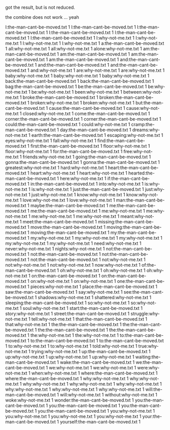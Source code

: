 got the result, but is not reduced.

the combine does not work ... yeah

I:the-man-cant-be-moved.txt	1
I:the-man-cant-be-moved.txt	1
I:the-man-cant-be-moved.txt	1
I:the-man-cant-be-moved.txt	1
I:the-man-cant-be-moved.txt	1
I:the-man-cant-be-moved.txt	1
I:why-not-me.txt	1
I:why-not-me.txt	1
I:why-not-me.txt	1
I:why-not-me.txt	1
a:the-man-cant-be-moved.txt	1
all:why-not-me.txt	1
all:why-not-me.txt	1
alone:why-not-me.txt	1
am:the-man-cant-be-moved.txt	1
am:the-man-cant-be-moved.txt	1
am:the-man-cant-be-moved.txt	1
am:the-man-cant-be-moved.txt	1
and:the-man-cant-be-moved.txt	1
and:the-man-cant-be-moved.txt	1
and:the-man-cant-be-moved.txt	1
and:why-not-me.txt	1
are:why-not-me.txt	1
are:why-not-me.txt	1
baby:why-not-me.txt	1
baby:why-not-me.txt	1
baby:why-not-me.txt	1
back:the-man-cant-be-moved.txt	1
back:the-man-cant-be-moved.txt	1
bag:the-man-cant-be-moved.txt	1
be:the-man-cant-be-moved.txt	1
be:why-not-me.txt	1
be:why-not-me.txt	1
been:why-not-me.txt	1
between:why-not-me.txt	1
broke:the-man-cant-be-moved.txt	1
broken:the-man-cant-be-moved.txt	1
broken:why-not-me.txt	1
broken:why-not-me.txt	1
but:the-man-cant-be-moved.txt	1
cause:the-man-cant-be-moved.txt	1
cause:why-not-me.txt	1
closed:why-not-me.txt	1
come:the-man-cant-be-moved.txt	1
corner:the-man-cant-be-moved.txt	1
corner:the-man-cant-be-moved.txt	1
could:the-man-cant-be-moved.txt	1
could:why-not-me.txt	1
cramp:the-man-cant-be-moved.txt	1
day:the-man-cant-be-moved.txt	1
dreams:why-not-me.txt	1
earth:the-man-cant-be-moved.txt	1
escaping:why-not-me.txt	1
eyes:why-not-me.txt	1
fall:why-not-me.txt	1
find:the-man-cant-be-moved.txt	1
first:the-man-cant-be-moved.txt	1
floor:why-not-me.txt	1
floor:why-not-me.txt	1
for:the-man-cant-be-moved.txt	1
free:why-not-me.txt	1
friends:why-not-me.txt	1
going:the-man-cant-be-moved.txt	1
gonna:the-man-cant-be-moved.txt	1
gonna:the-man-cant-be-moved.txt	1
greatest:why-not-me.txt	1
hard:why-not-me.txt	1
heart:the-man-cant-be-moved.txt	1
heart:why-not-me.txt	1
heart:why-not-me.txt	1
hearted:the-man-cant-be-moved.txt	1
here:why-not-me.txt	1
if:the-man-cant-be-moved.txt	1
in:the-man-cant-be-moved.txt	1
into:why-not-me.txt	1
is:why-not-me.txt	1
is:why-not-me.txt	1
just:the-man-cant-be-moved.txt	1
just:why-not-me.txt	1
just:why-not-me.txt	1
know:why-not-me.txt	1
know:why-not-me.txt	1
love:why-not-me.txt	1
love:why-not-me.txt	1
man:the-man-cant-be-moved.txt	1
maybe:the-man-cant-be-moved.txt	1
me:the-man-cant-be-moved.txt	1
me:the-man-cant-be-moved.txt	1
me:why-not-me.txt	1
me:why-not-me.txt	1
me:why-not-me.txt	1
me:why-not-me.txt	1
meant:why-not-me.txt	1
meet:the-man-cant-be-moved.txt	1
missing:the-man-cant-be-moved.txt	1
move:the-man-cant-be-moved.txt	1
moving:the-man-cant-be-moved.txt	1
moving:the-man-cant-be-moved.txt	1
my:the-man-cant-be-moved.txt	1
my:why-not-me.txt	1
my:why-not-me.txt	1
my:why-not-me.txt	1
my:why-not-me.txt	1
my:why-not-me.txt	1
need:why-not-me.txt	1
never:why-not-me.txt	1
nights:why-not-me.txt	1
not:the-man-cant-be-moved.txt	1
not:the-man-cant-be-moved.txt	1
not:the-man-cant-be-moved.txt	1
not:the-man-cant-be-moved.txt	1
not:why-not-me.txt	1
not:why-not-me.txt	1
not:why-not-me.txt	1
now:why-not-me.txt	1
of:the-man-cant-be-moved.txt	1
oh:why-not-me.txt	1
oh:why-not-me.txt	1
oh:why-not-me.txt	1
on:the-man-cant-be-moved.txt	1
on:the-man-cant-be-moved.txt	1
on:why-not-me.txt	1
on:why-not-me.txt	1
one:the-man-cant-be-moved.txt	1
pieces:why-not-me.txt	1
place:the-man-cant-be-moved.txt	1
saw:the-man-cant-be-moved.txt	1
say:why-not-me.txt	1
see:the-man-cant-be-moved.txt	1
shadows:why-not-me.txt	1
shattered:why-not-me.txt	1
sleeping:the-man-cant-be-moved.txt	1
so:why-not-me.txt	1
so:why-not-me.txt	1
soul:why-not-me.txt	1
start:the-man-cant-be-moved.txt	1
story:why-not-me.txt	1
street:the-man-cant-be-moved.txt	1
struggle:why-not-me.txt	1
tell:why-not-me.txt	1
that:the-man-cant-be-moved.txt	1
that:why-not-me.txt	1
the:the-man-cant-be-moved.txt	1
the:the-man-cant-be-moved.txt	1
the:the-man-cant-be-moved.txt	1
the:the-man-cant-be-moved.txt	1
the:why-not-me.txt	1
the:why-not-me.txt	1
to:the-man-cant-be-moved.txt	1
to:the-man-cant-be-moved.txt	1
to:the-man-cant-be-moved.txt	1
to:why-not-me.txt	1
to:why-not-me.txt	1
told:why-not-me.txt	1
true:why-not-me.txt	1
trying:why-not-me.txt	1
up:the-man-cant-be-moved.txt	1
up:why-not-me.txt	1
up:why-not-me.txt	1
up:why-not-me.txt	1
waiting:the-man-cant-be-moved.txt	1
wake:the-man-cant-be-moved.txt	1
we:the-man-cant-be-moved.txt	1
we:why-not-me.txt	1
we:why-not-me.txt	1
were:why-not-me.txt	1
when:why-not-me.txt	1
where:the-man-cant-be-moved.txt	1
where:the-man-cant-be-moved.txt	1
why:why-not-me.txt	1
why:why-not-me.txt	1
why:why-not-me.txt	1
why:why-not-me.txt	1
why:why-not-me.txt	1
why:why-not-me.txt	1
why:why-not-me.txt	1
why:why-not-me.txt	1
will:the-man-cant-be-moved.txt	1
will:why-not-me.txt	1
without:why-not-me.txt	1
woke:why-not-me.txt	1
wonder:the-man-cant-be-moved.txt	1
you:the-man-cant-be-moved.txt	1
you:the-man-cant-be-moved.txt	1
you:the-man-cant-be-moved.txt	1
you:the-man-cant-be-moved.txt	1
you:why-not-me.txt	1
you:why-not-me.txt	1
you:why-not-me.txt	1
you:why-not-me.txt	1
your:the-man-cant-be-moved.txt	1
yourself:the-man-cant-be-moved.txt	1